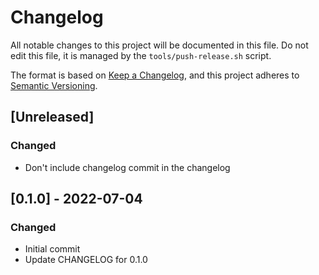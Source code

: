 # Changelog

All notable changes to this project will be documented in this file.
Do not edit this file, it is managed by the `tools/push-release.sh` script.

The format is based on [Keep a Changelog](https://keepachangelog.com/en/1.0.0/),
and this project adheres to [Semantic Versioning](https://semver.org/spec/v2.0.0.html).

## [Unreleased]

### Changed

- Don't include changelog commit in the changelog

## [0.1.0] - 2022-07-04

### Changed

- Initial commit
- Update CHANGELOG for 0.1.0

<!-- generated by git-cliff -->
